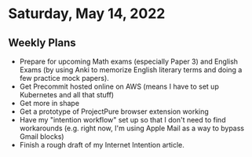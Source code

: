 # Saturday, May 14, 2022

## Weekly Plans

- Prepare for upcoming Math exams (especially Paper 3) and English Exams (by using Anki to memorize English literary terms and doing a few practice mock papers).
- Get Precommit hosted online on AWS (means I have to set up Kubernetes and all that stuff)
- Get more in shape
- Get a prototype of ProjectPure browser extension working
- Have my "intention workflow" set up so that I don't need to find workarounds (e.g. right now, I'm using Apple Mail as a way to bypass Gmail blocks)
- Finish a rough draft of my Internet Intention article.
